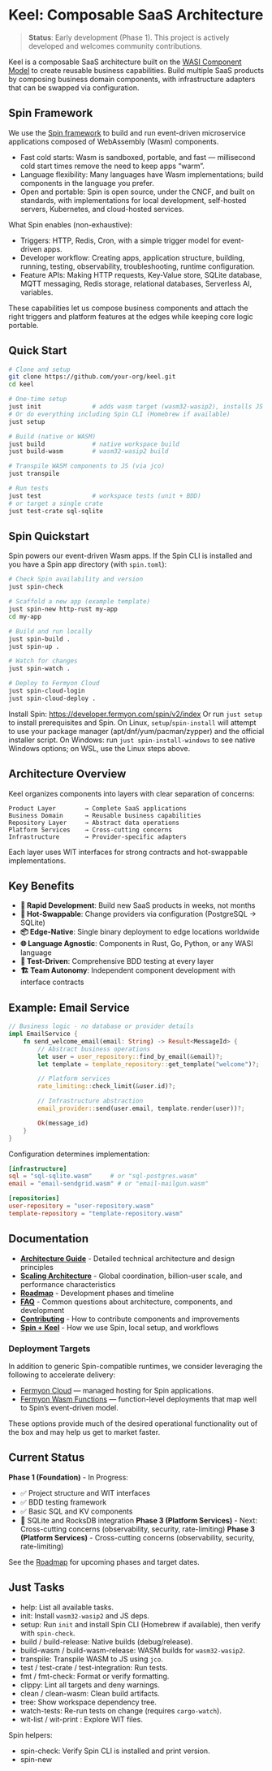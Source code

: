 # Keel: Composable SaaS Architecture

> **Status**: Early development (Phase 1). This project is actively developed and welcomes community contributions.

Keel is a composable SaaS architecture built on the [WASI Component Model](https://component-model.bytecodealliance.org/) to create reusable business capabilities. Build multiple SaaS products by composing business domain components, with infrastructure adapters that can be swapped via configuration.

## Spin Framework

We use the [Spin framework](https://spinframework.dev) to build and run event-driven microservice applications composed of WebAssembly (Wasm) components.

- Fast cold starts: Wasm is sandboxed, portable, and fast — millisecond cold start times remove the need to keep apps “warm”.
- Language flexibility: Many languages have Wasm implementations; build components in the language you prefer.
- Open and portable: Spin is open source, under the CNCF, and built on standards, with implementations for local development, self-hosted servers, Kubernetes, and cloud-hosted services.

What Spin enables (non-exhaustive):
- Triggers: HTTP, Redis, Cron, with a simple trigger model for event-driven apps.
- Developer workflow: Creating apps, application structure, building, running, testing, observability, troubleshooting, runtime configuration.
- Feature APIs: Making HTTP requests, Key-Value store, SQLite database, MQTT messaging, Redis storage, relational databases, Serverless AI, variables.

These capabilities let us compose business components and attach the right triggers and platform features at the edges while keeping core logic portable.

## Quick Start

```bash
# Clone and setup
git clone https://github.com/your-org/keel.git
cd keel

# One-time setup
just init              # adds wasm target (wasm32-wasip2), installs JS deps
# Or do everything including Spin CLI (Homebrew if available)
just setup

# Build (native or WASM)
just build             # native workspace build
just build-wasm        # wasm32-wasip2 build

# Transpile WASM components to JS (via jco)
just transpile

# Run tests
just test              # workspace tests (unit + BDD)
# or target a single crate
just test-crate sql-sqlite
```

## Spin Quickstart

Spin powers our event-driven Wasm apps. If the Spin CLI is installed and you have a Spin app directory (with `spin.toml`):

```bash
# Check Spin availability and version
just spin-check

# Scaffold a new app (example template)
just spin-new http-rust my-app
cd my-app

# Build and run locally
just spin-build .
just spin-up .

# Watch for changes
just spin-watch .

# Deploy to Fermyon Cloud
just spin-cloud-login
just spin-cloud-deploy .
```

Install Spin: https://developer.fermyon.com/spin/v2/index
Or run `just setup` to install prerequisites and Spin. On Linux, `setup`/`spin-install` will attempt to use your package manager (apt/dnf/yum/pacman/zypper) and the official installer script.
On Windows: run `just spin-install-windows` to see native Windows options; on WSL, use the Linux steps above.

## Architecture Overview

Keel organizes components into layers with clear separation of concerns:

```
Product Layer        → Complete SaaS applications
Business Domain      → Reusable business capabilities
Repository Layer     → Abstract data operations
Platform Services    → Cross-cutting concerns
Infrastructure       → Provider-specific adapters
```

Each layer uses WIT interfaces for strong contracts and hot-swappable implementations.

## Key Benefits

- **🚀 Rapid Development**: Build new SaaS products in weeks, not months
- **🔄 Hot-Swappable**: Change providers via configuration (PostgreSQL → SQLite)
- **📦 Edge-Native**: Single binary deployment to edge locations worldwide
- **🌐 Language Agnostic**: Components in Rust, Go, Python, or any WASI language
- **🧪 Test-Driven**: Comprehensive BDD testing at every layer
- **🏗️ Team Autonomy**: Independent component development with interface contracts

## Example: Email Service

```rust
// Business logic - no database or provider details
impl EmailService {
    fn send_welcome_email(email: String) -> Result<MessageId> {
        // Abstract business operations
        let user = user_repository::find_by_email(&email)?;
        let template = template_repository::get_template("welcome")?;

        // Platform services
        rate_limiting::check_limit(&user.id)?;

        // Infrastructure abstraction
        email_provider::send(user.email, template.render(user))?;

        Ok(message_id)
    }
}
```

Configuration determines implementation:
```toml
[infrastructure]
sql = "sql-sqlite.wasm"     # or "sql-postgres.wasm"
email = "email-sendgrid.wasm" # or "email-mailgun.wasm"

[repositories]
user-repository = "user-repository.wasm"
template-repository = "template-repository.wasm"
```

## Documentation

- **[Architecture Guide](ARCHITECTURE.md)** - Detailed technical architecture and design principles
- **[Scaling Architecture](SCALING.md)** - Global coordination, billion-user scale, and performance characteristics
- **[Roadmap](ROADMAP.md)** - Development phases and timeline
- **[FAQ](FAQ.md)** - Common questions about architecture, components, and development
- **[Contributing](CONTRIBUTING.md)** - How to contribute components and improvements
- **[Spin + Keel](SPIN.md)** - How we use Spin, local setup, and workflows

### Deployment Targets

In addition to generic Spin-compatible runtimes, we consider leveraging the following to accelerate delivery:
- [Fermyon Cloud](https://developer.fermyon.com/cloud/index) — managed hosting for Spin applications.
- [Fermyon Wasm Functions](https://developer.fermyon.com/wasm-functions/index) — function-level deployments that map well to Spin’s event-driven model.

These options provide much of the desired operational functionality out of the box and may help us get to market faster.

## Current Status

**Phase 1 (Foundation)** - In Progress:
- ✅ Project structure and WIT interfaces
- ✅ BDD testing framework
- ✅ Basic SQL and KV components
- 🚧 SQLite and RocksDB integration
**Phase 3 (Platform Services)** - Next: Cross-cutting concerns (observability, security, rate-limiting)
**Phase 3 (Platform Services)** - Cross-cutting concerns (observability, security, rate-limiting)

See the [Roadmap](ROADMAP.md) for upcoming phases and target dates.

## Just Tasks

- help: List all available tasks.
- init: Install `wasm32-wasip2` and JS deps.
- setup: Run `init` and install Spin CLI (Homebrew if available), then verify with `spin-check`.
- build / build-release: Native builds (debug/release).
- build-wasm / build-wasm-release: WASM builds for `wasm32-wasip2`.
- transpile: Transpile WASM to JS using `jco`.
- test / test-crate <name> / test-integration: Run tests.
- fmt / fmt-check: Format or verify formatting.
- clippy: Lint all targets and deny warnings.
- clean / clean-wasm: Clean build artifacts.
- tree: Show workspace dependency tree.
- watch-tests: Re-run tests on change (requires `cargo-watch`).
- wit-list / wit-print <name>: Explore WIT files.

Spin helpers:
- spin-check: Verify Spin CLI is installed and print version.
- spin-new <template> <name>: Scaffold a new Spin app from a template.
- spin-build [dir='.']: Build a Spin app in a directory.
- spin-up [dir='.']: Run a Spin app locally.
- spin-watch [dir='.']: Watch a Spin app for changes.
- spin-cloud-login: Authenticate with Fermyon Cloud.
- spin-cloud-deploy [dir='.']: Deploy a Spin app to Fermyon Cloud.

## Community

- **GitHub Issues**: [Report bugs, request features, ask questions](https://github.com/your-org/keel/issues)
- **Architecture Discussions**: Use the `architecture` label for design discussions
- **Component Proposals**: Suggest new business domain components

## License

[MIT License](./LICENSE) - See license file for details.

---

Built with ❤️ using the [WASI Component Model](https://component-model.bytecodealliance.org/).
